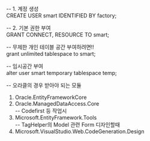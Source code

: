 
-- 1. 계정 생성<br>
CREATE USER smart IDENTIFIED BY factory;

-- 2. 기본 권한 부여<br>
GRANT CONNECT, RESOURCE TO smart;

-- 무제한 개인 테이블 공간 부여하려면!! <br>
grant unlimited tablespace to smart;

-- 임시공간 부여 <br>
alter user smart temporary tablespace temp;


-- 오라클의 경우 받아야 되는 모듈<br>
1) Oracle.EntityFrameworkCore <br>
2) Oracle.ManagedDataAccess.Core <br>
-- Codefirst 등 작업시<br>
3) Microsoft.EntityFramework.Tools <br>
-- TagHelper의 Model 관련 Form 디자인할때 <br>   
4) Microsoft.VisualStudio.Web.CodeGeneration.Design<br>

